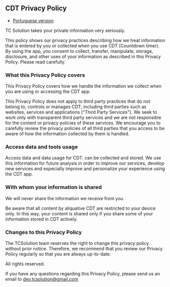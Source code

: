 ## CDT Privacy Policy

* [Portuguese version](../privacyPolicy/cdt/privacy_policy-pt.html)

TC Solution takes your private information very seriously.

This policy shows our privacy practices describing how we treat information that is entered by you or collected when you use CDT (Countdown timer).
By using the app, you consent to collect, transfer, manipulate, storage, disclosure, and other uses of your information as described in this Privacy Policy. Please read carefully.

### What this Privacy Policy covers

This Privacy Policy covers how we handle the information we collect when you are using or accessing the CDT app.

This Privacy Policy does not apply to third party practices that do not belong to, controls or manages CDT; including third parties such as websites, services and applications ("Third Party Services"). We seek to work only with transparent third party services and we are not responsible for the content or privacy policies of these services. We encourage you to carefully review the privacy policies of all third parties that you access to be aware of how the information collected by them is handled.

### Access data and tools usage

Access data and data usage for CDT. can be collected and stored. We use this information for future analysis in order to improve our services, develop new services and especially improve and personalize your experience using the CDT app.

### With whom your information is shared

We will never share the information we receive from you.

Be aware that all content by aliquative CDT are restricted to your device only. In this way, your content is shared only if you share some of your information stored in CDT actively.

### Changes to this Privacy Policy

The TCSolution team reserves the right to change this privacy policy without prior notice. Therefore, we recommend that you review our Privacy Policy regularly so that you are always up-to-date.

All rights reserved.

If you have any questions regarding this Privacy Policy, please send us an email to [dev.tcsolution@gmail.com](mailto:dev.tcsolution@gmail.com)





